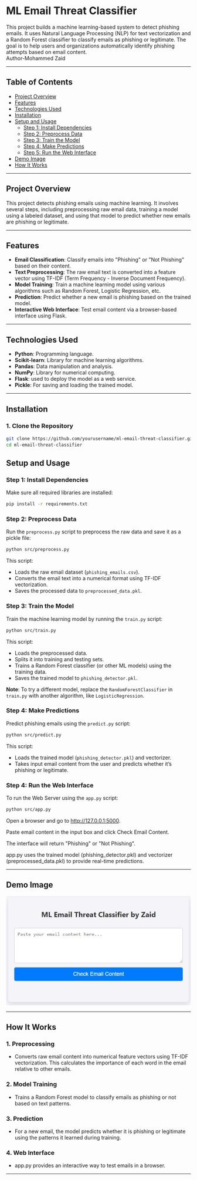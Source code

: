 # **ML Email Threat Classifier**

This project builds a machine learning-based system to detect phishing emails. It uses Natural Language Processing (NLP) for text vectorization and a Random Forest classifier to classify emails as phishing or legitimate. The goal is to help users and organizations automatically identify phishing attempts based on email content. <br> Author-Mohammed Zaid

---

## **Table of Contents**
- [Project Overview](#project-overview)
- [Features](#features)
- [Technologies Used](#technologies-used)
- [Installation](#installation)
- [Setup and Usage](#setup-and-usage)
  - [Step 1: Install Dependencies](#step-1-install-dependencies)
  - [Step 2: Preprocess Data](#step-2-preprocess-data)
  - [Step 3: Train the Model](#step-3-train-the-model)
  - [Step 4: Make Predictions](#step-4-make-predictions)
  - [Step 5: Run the Web Interface](#step-5-run-the-web-interface)
- [Demo Image](#demo-image)
- [How It Works](#how-it-works)

---

## **Project Overview**

This project detects phishing emails using machine learning. It involves several steps, including preprocessing raw email data, training a model using a labeled dataset, and using that model to predict whether new emails are phishing or legitimate.

---

## **Features**
- **Email Classification**: Classify emails into "Phishing" or "Not Phishing" based on their content.
- **Text Preprocessing**: The raw email text is converted into a feature vector using TF-IDF (Term Frequency - Inverse Document Frequency).
- **Model Training**: Train a machine learning model using various algorithms such as Random Forest, Logistic Regression, etc.
- **Prediction**: Predict whether a new email is phishing based on the trained model.
- **Interactive Web Interface**: Test email content via a browser-based interface using Flask.

---

## **Technologies Used**
- **Python**: Programming language.
- **Scikit-learn**: Library for machine learning algorithms.
- **Pandas**: Data manipulation and analysis.
- **NumPy**: Library for numerical computing.
- **Flask**: used to deploy the model as a web service.
- **Pickle**: For saving and loading the trained model.

---

## **Installation**

### **1. Clone the Repository**
```bash
git clone https://github.com/yourusername/ml-email-threat-classifier.git
cd ml-email-threat-classifier


```

## **Setup and Usage**

### **Step 1: Install Dependencies**
Make sure all required libraries are installed:
```bash
pip install -r requirements.txt

```

### **Step 2: Preprocess Data**
Run the `preprocess.py` script to preprocess the raw data and save it as a pickle file:
```bash
python src/preprocess.py
```
This script:
- Loads the raw email dataset (`phishing_emails.csv`).
- Converts the email text into a numerical format using TF-IDF vectorization.
- Saves the processed data to `preprocessed_data.pkl`.

### **Step 3: Train the Model**
Train the machine learning model by running the `train.py` script:
```bash
python src/train.py
```
This script:
- Loads the preprocessed data.
- Splits it into training and testing sets.
- Trains a Random Forest classifier (or other ML models) using the training data.
- Saves the trained model to `phishing_detector.pkl`.

**Note**: To try a different model, replace the `RandomForestClassifier` in `train.py` with another algorithm, like `LogisticRegression`.

### **Step 4: Make Predictions**
Predict phishing emails using the `predict.py` script:
```bash
python src/predict.py
```
This script:
- Loads the trained model (`phishing_detector.pkl`) and vectorizer.
- Takes input email content from the user and predicts whether it’s phishing or legitimate.

### **Step 4: Run the Web Interface**
To run the Web Server using the `app.py` script:
```bash
python src/app.py
```
Open a browser and go to http://127.0.0.1:5000.

Paste email content in the input box and click Check Email Content.

The interface will return "Phishing" or "Not Phishing".

app.py uses the trained model (phishing_detector.pkl) and vectorizer (preprocessed_data.pkl) to provide real-time predictions.

---

## **Demo Image**

![Demo of ML Email Threat Classifier](demo_image.jpg)

---

## **How It Works**

### **1. Preprocessing**
- Converts raw email content into numerical feature vectors using TF-IDF vectorization. This calculates the importance of each word in the email relative to other emails.

### **2. Model Training**
- Trains a Random Forest model to classify emails as phishing or not based on text patterns.

### **3. Prediction**
- For a new email, the model predicts whether it is phishing or legitimate using the patterns it learned during training.

### **4. Web Interface**
- app.py provides an interactive way to test emails in a browser.
---


